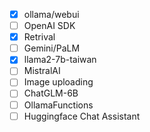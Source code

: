 * [X] ollama/webui
* [ ] OpenAI SDK
* [X] Retrival
* [ ] Gemini/PaLM
* [X] llama2-7b-taiwan
* [ ] MistralAI
* [ ] Image uploading
* [ ] ChatGLM-6B
* [ ] OllamaFunctions
* [ ] Huggingface Chat Assistant
